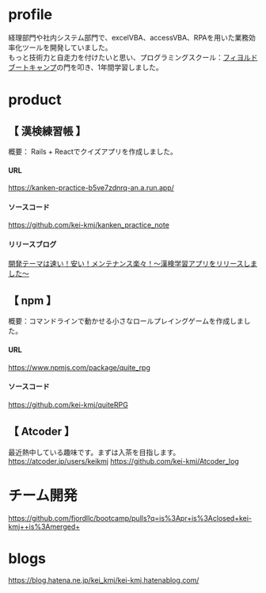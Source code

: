 # profile
経理部門や社内システム部門で、excelVBA、accessVBA、RPAを用いた業務効率化ツールを開発していました。   
もっと技術力と自走力を付けたいと思い、プログラミングスクール：[フィヨルドブートキャンプ](https://bootcamp.fjord.jp/)の門を叩き、1年間学習しました。

# product
## 【 漢検練習帳 】  
概要： Rails + Reactでクイズアプリを作成しました。

#### URL
https://kanken-practice-b5ve7zdnrq-an.a.run.app/

#### ソースコード
https://github.com/kei-kmj/kanken_practice_note

#### リリースブログ
[開発テーマは速い！安い！メンテナンス楽々！～漢検学習アプリをリリースしました～](https://kei-kmj.hatenablog.com/draft/entry/i7uIn0z1J15X_f6vz54wvxS5mVY)


## 【 npm 】
概要：コマンドラインで動かせる小さなロールプレイングゲームを作成しました。

#### URL
https://www.npmjs.com/package/quite_rpg

#### ソースコード
https://github.com/kei-kmj/quiteRPG

## 【 Atcoder 】
最近熱中している趣味です。まずは入茶を目指します。
https://atcoder.jp/users/keikmj
https://github.com/kei-kmj/Atcoder_log

# チーム開発
https://github.com/fjordllc/bootcamp/pulls?q=is%3Apr+is%3Aclosed+kei-kmj++is%3Amerged+

# blogs
https://blog.hatena.ne.jp/kei_kmj/kei-kmj.hatenablog.com/
